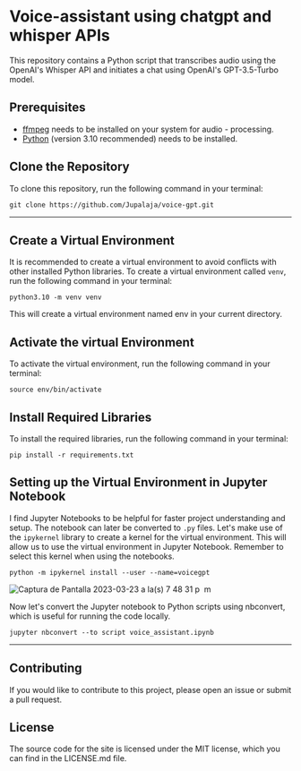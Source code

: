 # Voice-assistant using chatgpt and whisper APIs

This repository contains a Python script that transcribes audio using the OpenAI's Whisper API and initiates a chat using OpenAI's GPT-3.5-Turbo model.

## Prerequisites
- [ffmpeg](https://ffmpeg.org/) needs to be installed on your system for audio - processing.
- [Python](https://www.python.org/downloads/release/python-3100/) (version 3.10 recommended) needs to be installed.


## Clone the Repository

To clone this repository, run the following command in your terminal:

```
git clone https://github.com/Jupalaja/voice-gpt.git
```

------------
## Create a Virtual Environment

It is recommended to create a virtual environment to avoid conflicts with other installed Python libraries. To create a virtual environment called `venv`, run the following command in your terminal:

```
python3.10 -m venv venv
```
This will create a virtual environment named env in your current directory. 

## Activate the virtual Environment

To activate the virtual environment, run the following command in your terminal:
```
source env/bin/activate
```
## Install Required Libraries

To install the required libraries, run the following command in your terminal:
```
pip install -r requirements.txt
```

## Setting up the Virtual Environment in Jupyter Notebook

I find Jupyter Notebooks to be helpful for faster project understanding and setup. The notebook can later be converted to `.py` files. Let's make use of the `ipykernel` library to create a kernel for the virtual environment. This will allow us to use the virtual environment in Jupyter Notebook. Remember to select this kernel when using the notebooks.


```
python -m ipykernel install --user --name=voicegpt
```

![Captura de Pantalla 2023-03-23 a la(s) 7 48 31 p  m](https://user-images.githubusercontent.com/82126880/227400044-a94f06cc-5432-47c8-b53e-cf9dc78471d0.png)

Now let's convert the Jupyter notebook to Python scripts using nbconvert, which is useful for running the code locally.
```
jupyter nbconvert --to script voice_assistant.ipynb
```
------------
## Contributing

If you would like to contribute to this project, please open an issue or submit a pull request.


## License


The source code for the site is licensed under the MIT license, which you can find in the LICENSE.md file.

